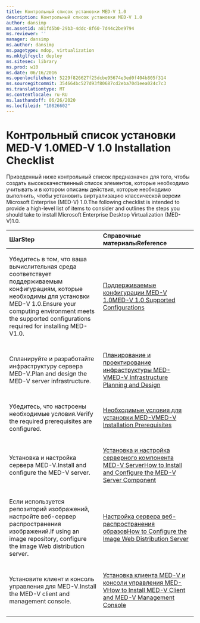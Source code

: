 ```yaml
---
title: Контрольный список установки MED-V 1.0
description: Контрольный список установки MED-V 1.0
author: dansimp
ms.assetid: a81fd5b0-29b3-4ddc-8f60-7d44c2be9794
ms.reviewer: ''
manager: dansimp
ms.author: dansimp
ms.pagetype: mdop, virtualization
ms.mktglfcycl: deploy
ms.sitesec: library
ms.prod: w10
ms.date: 06/16/2016
ms.openlocfilehash: 5229f826627f25dcbe95674e3ed0f404b805f314
ms.sourcegitcommit: 354664bc527d93f80687cd2eba70d1eea024c7c3
ms.translationtype: MT
ms.contentlocale: ru-RU
ms.lasthandoff: 06/26/2020
ms.locfileid: "10826602"
---
```

# <span data-ttu-id="f84ae-103">Контрольный список установки MED-V 1.0</span><span class="sxs-lookup"><span data-stu-id="f84ae-103">MED-V 1.0 Installation Checklist</span></span>


<span data-ttu-id="f84ae-104">Приведенный ниже контрольный список предназначен для того, чтобы создать высококачественный список элементов, которые необходимо учитывать и в котором описаны действия, которые необходимо выполнить, чтобы установить виртуализацию классической версии Microsoft Enterprise (MED-V) 1.0.</span><span class="sxs-lookup"><span data-stu-id="f84ae-104">The following checklist is intended to provide a high-level list of items to consider and outlines the steps you should take to install Microsoft Enterprise Desktop Virtualization (MED-V)1.0.</span></span>

<table>
<colgroup>
<col width="50%" />
<col width="50%" />
</colgroup>
<thead>
<tr class="header">
<th align="left"><span data-ttu-id="f84ae-105">Шаг</span><span class="sxs-lookup"><span data-stu-id="f84ae-105">Step</span></span></th>
<th align="left"><span data-ttu-id="f84ae-106">Справочные материалы</span><span class="sxs-lookup"><span data-stu-id="f84ae-106">Reference</span></span></th>
</tr>
</thead>
<tbody>
<tr class="odd">
<td align="left"><p><span data-ttu-id="f84ae-107">Убедитесь в том, что ваша вычислительная среда соответствует поддерживаемым конфигурациям, которые необходимы для установки MED-V 1.0.</span><span class="sxs-lookup"><span data-stu-id="f84ae-107">Ensure your computing environment meets the supported configurations required for installing MED-V1.0.</span></span></p></td>
<td align="left"><p><a href="med-v-10-supported-configurationsmedv-10.md" data-raw-source="[MED-V 1.0 Supported Configurations](med-v-10-supported-configurationsmedv-10.md)"><span data-ttu-id="f84ae-108">Поддерживаемые конфигурации MED-V 1.0</span><span class="sxs-lookup"><span data-stu-id="f84ae-108">MED-V 1.0 Supported Configurations</span></span></a></p></td>
</tr>
<tr class="even">
<td align="left"><p><span data-ttu-id="f84ae-109">Спланируйте и разработайте инфраструктуру сервера MED-V.</span><span class="sxs-lookup"><span data-stu-id="f84ae-109">Plan and design the MED-V server infrastructure.</span></span></p></td>
<td align="left"><p><a href="med-v-infrastructure-planning-and-design.md" data-raw-source="[MED-V Infrastructure Planning and Design](med-v-infrastructure-planning-and-design.md)"><span data-ttu-id="f84ae-110">Планирование и проектирование инфраструктуры MED-V</span><span class="sxs-lookup"><span data-stu-id="f84ae-110">MED-V Infrastructure Planning and Design</span></span></a></p></td>
</tr>
<tr class="odd">
<td align="left"><p><span data-ttu-id="f84ae-111">Убедитесь, что настроены необходимые условия.</span><span class="sxs-lookup"><span data-stu-id="f84ae-111">Verify the required prerequisites are configured.</span></span></p></td>
<td align="left"><p><a href="med-v-installation-prerequisites.md" data-raw-source="[MED-V Installation Prerequisites](med-v-installation-prerequisites.md)"><span data-ttu-id="f84ae-112">Необходимые условия для установки MED-V</span><span class="sxs-lookup"><span data-stu-id="f84ae-112">MED-V Installation Prerequisites</span></span></a></p></td>
</tr>
<tr class="even">
<td align="left"><p><span data-ttu-id="f84ae-113">Установка и настройка сервера MED-V.</span><span class="sxs-lookup"><span data-stu-id="f84ae-113">Install and configure the MED-V server.</span></span></p></td>
<td align="left"><p><a href="how-to-install-and-configure-the-med-v-server-component.md" data-raw-source="[How to Install and Configure the MED-V Server Component](how-to-install-and-configure-the-med-v-server-component.md)"><span data-ttu-id="f84ae-114">Установка и настройка серверного компонента MED-V Server</span><span class="sxs-lookup"><span data-stu-id="f84ae-114">How to Install and Configure the MED-V Server Component</span></span></a></p></td>
</tr>
<tr class="odd">
<td align="left"><p><span data-ttu-id="f84ae-115">Если используется репозиторий изображений, настройте веб-сервер распространения изображений.</span><span class="sxs-lookup"><span data-stu-id="f84ae-115">If using an image repository, configure the image Web distribution server.</span></span></p></td>
<td align="left"><p><a href="how-to-configure-the-image-web-distribution-server.md" data-raw-source="[How to Configure the Image Web Distribution Server](how-to-configure-the-image-web-distribution-server.md)"><span data-ttu-id="f84ae-116">Настройка сервера веб-распространения образов</span><span class="sxs-lookup"><span data-stu-id="f84ae-116">How to Configure the Image Web Distribution Server</span></span></a></p></td>
</tr>
<tr class="even">
<td align="left"><p><span data-ttu-id="f84ae-117">Установите клиент и консоль управления для MED-V.</span><span class="sxs-lookup"><span data-stu-id="f84ae-117">Install the MED-V client and management console.</span></span></p></td>
<td align="left"><p><a href="how-to-install-med-v-client-and-med-v-management-console.md" data-raw-source="[How to Install MED-V Client and MED-V Management Console](how-to-install-med-v-client-and-med-v-management-console.md)"><span data-ttu-id="f84ae-118">Установка клиента MED-V и консоли управления MED-V</span><span class="sxs-lookup"><span data-stu-id="f84ae-118">How to Install MED-V Client and MED-V Management Console</span></span></a></p></td>
</tr>
</tbody>
</table>

 

 

 





